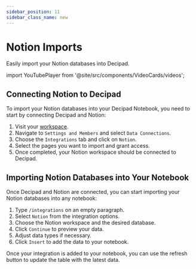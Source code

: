 ```yaml
---
sidebar_position: 11
sidebar_class_name: new
---
```


# Notion Imports

Easily import your Notion databases into Decipad.

import YouTubePlayer from '@site/src/components/VideoCards/videos';

<YouTubePlayer videoId="KojMxUd0Z6w" thumbnailUrl="/docs/img/thumbnails/thumbnail-notion.png" />

## Connecting Notion to Decipad

To import your Notion databases into your Decipad Notebook, you need to start by connecting Decipad and Notion:

1. Visit your [workspace](https://app.decipad.com/w).
2. Navigate to `Settings and Members` and select `Data Connections`.
3. Choose the `Integrations` tab and click on `Notion`.
4. Select the pages you want to import and grant access.
5. Once completed, your Notion workspace should be connected to Decipad.

## Importing Notion Databases into Your Notebook

Once Decipad and Notion are connected, you can start importing your Notion databases into any notebook:

1. Type `/integrations` on an empty paragraph.
2. Select `Notion` from the integration options.
3. Choose the Notion workspace and the desired database.
4. Click `Continue` to preview your data.
5. Adjust data types if necessary.
6. Click `Insert` to add the data to your notebook.

Once your integration is added to your notebook, you can use the refresh button to update the table with the latest data.
